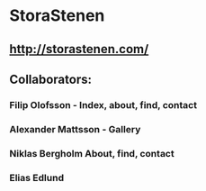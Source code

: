 # StoraStenen
## http://storastenen.com/


## Collaborators:
### Filip Olofsson - Index, about, find, contact
### Alexander Mattsson - Gallery
### Niklas Bergholm About, find, contact
### Elias Edlund
